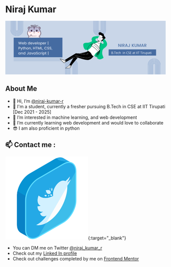 # Niraj Kumar

![Intro Banner](Hi.png)

## About Me

-   👋 Hi, I’m [@niraj-kumar-r](https://github.com/niraj-kumar-r)
-   👨 I'm a student, currently a fresher pursuing B.Tech in CSE at IIT Tirupati [Dec 2021 - 2025]
-   👀 I’m interested in machine learning, and web development
-   🌱 I’m currently learning web development and would love to collaborate
-   😎 I am also proficient in python

## 📫 Contact me :

[![Twitter svg](twitter.svg)](https://twitter.com/niraj_kumar_r){:target="\_blank"}

-   You can DM me on Twitter [@niraj_kumar_r](https://twitter.com/niraj_kumar_r)
-   Check out my [Linked In profile](https://www.linkedin.com/in/niraj-kumar-5323b0227/)
-   Check out challenges completed by me on [Frontend Mentor](https://www.frontendmentor.io/profile/niraj-kumar-r)

<!---
niraj-kumar-r/niraj-kumar-r is a ✨ special ✨ repository because its `README.md` (this file) appears on your GitHub profile.
You can click the Preview link to take a look at your changes.
--->
